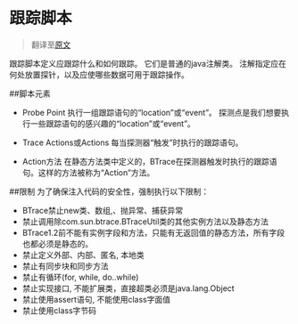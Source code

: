 跟踪脚本
======
>翻译至[原文](https://github.com/btraceio/btrace/wiki/Trace-Scripts)

跟踪脚本定义应跟踪什么和如何跟踪。 它们是普通的java注解类。 注解指定应在何处放置探针，以及应使哪些数据可用于跟踪操作。

##脚本元素
- Probe Point
	执行一组跟踪语句的“location”或“event”。 探测点是我们想要执行一些跟踪语句的感兴趣的“location”或“event”。

- Trace Actions或Actions
	每当探测器“触发”时执行的跟踪语句。

- Action方法
	在静态方法类中定义的，BTrace在探测器触发时执行的跟踪语句。这样的方法被称为“Action”方法。

##限制
为了确保注入代码的安全性，强制执行以下限制：
-  BTrace禁止new类、数组,、抛异常、捕获异常
-  禁止调用除com.sun.btrace.BTraceUtil类的其他实例方法以及静态方法
-  BTrace1.2前不能有实例字段和方法，只能有无返回值的静态方法，所有字段也都必须是静态的。
-  禁止定义外部、内部、匿名, 本地类
-  禁止有同步块和同步方法
-  禁止有循环(for, while, do..while)
-  禁止实现接口, 不能扩展类，直接超类必须是java.lang.Object
-  禁止使用assert语句, 不能使用class字面值
-  禁止使用class字节码


